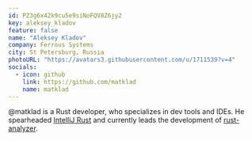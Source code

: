 ```yaml
---
id: PZ3g6x42k9cu5e9siNoFQV8Z6jy2
key: aleksey_kladov
feature: false
name: "Aleksey Kladov"
company: Ferrous Systems
city: St Petersburg, Russia
photoURL: "https://avatars3.githubusercontent.com/u/1711539?v=4"
socials:
  - icon: github
    link: https://github.com/matklad
    name: matklad
---
```

@matklad is a Rust developer, who specializes in dev tools and IDEs. He spearheaded [IntelliJ Rust](https://intellij-rust.github.io/) and currently leads the development of [rust-analyzer](https://github.com/rust-analyzer/rust-analyzer).
